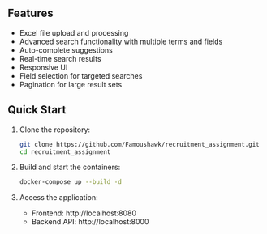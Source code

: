 ## Features

- Excel file upload and processing
- Advanced search functionality with multiple terms and fields
- Auto-complete suggestions
- Real-time search results
- Responsive UI
- Field selection for targeted searches
- Pagination for large result sets


## Quick Start

1. Clone the repository:
   ```bash
   git clone https://github.com/Famoushawk/recruitment_assignment.git
   cd recruitment_assignment
   ```

2. Build and start the containers:
   ```bash
   docker-compose up --build -d
   ```

3. Access the application:
   - Frontend: http://localhost:8080
   - Backend API: http://localhost:8000


